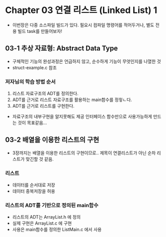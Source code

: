 # Chapter 03 연결 리스트 (Linked List) 1
* 이번장은 다중 소스파일 빌드가 있다. 필요시 컴파일 명령어를 적어두거나, 별도 전용 빌드 task를 만들어보자!


## 03-1 추상 자료형: Abstract Data Type
* 구체적인 기능의 완성과정은 언급하지 않고, 순수하게 기능이 무엇인지를 나열한 것
* struct-example.c 참조

### 저자님의 학습 방법 순서
1. 리스트 자료구조의 ADT를 정의한다.
2. ADT를 근거로 리스트 자료구조를 활용하는 main함수를 정읳ㄴ다.
3. ADT를 근거로 리스트를 구현한다.

* 자료구조의 내부구현을 알지못해도 제공 인터페이스 함수만으로 사용가능하게 만드는 것이 목표같음...


## 03-2 배열을 이용한 리스트의 구현
* 3장까지는 배열을 이용한 리스트의 구현이므로.. 제목이 연결리스트가 아닌 순차 리스트가 맞긴할 것 같음.

### 리스트
* 데이터를 순서대로 저장
* 데이터 중복저장을 허용

### 리스트의 ADT를 기반으로 정의된 main함수
* 리스트의 ADT는 ArrayList.h 에 정의
* 실제 구현은 ArrayList.c 에 구현
* 사용은 main함수를 정의한 ListMain.c 에서 사용
